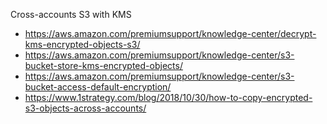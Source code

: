 
Cross-accounts S3 with KMS

- https://aws.amazon.com/premiumsupport/knowledge-center/decrypt-kms-encrypted-objects-s3/
- https://aws.amazon.com/premiumsupport/knowledge-center/s3-bucket-store-kms-encrypted-objects/
- https://aws.amazon.com/premiumsupport/knowledge-center/s3-bucket-access-default-encryption/
- https://www.1strategy.com/blog/2018/10/30/how-to-copy-encrypted-s3-objects-across-accounts/
